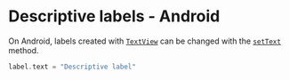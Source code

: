 # Descriptive labels - Android

On Android, labels created with [`TextView`](https://developer.android.com/reference/android/widget/TextView) can be changed with the [`setText`](<https://developer.android.com/reference/android/widget/TextView#setText(java.lang.CharSequence)>) method.

```kotlin
label.text = "Descriptive label"
```
